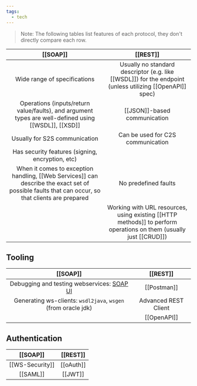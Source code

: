 ```yaml
---
tags:
  - tech
---
```


> Note: The following tables list features of each protocol, they don't directly compare each row.

|                                                                     [[SOAP]]                                                                     |                                                     [[REST]]                                                      |
| :----------------------------------------------------------------------------------------------------------------------------------------------: | :---------------------------------------------------------------------------------------------------------------: |
|                                                           Wide range of specifications                                                           |     Usually no standard descriptor (e.g. like [[WSDL]]) for the endpoint (unless utilizing [[OpenAPI]] spec)      |
|                       Operations (inputs/return value/faults), and argument types are well-defined using [[WSDL]], [[XSD]]                       |                                           [[JSON]]-based communication                                            |
|                                                          Usually for S2S communication                                                           |                                         Can be used for C2S communication                                         |
|                                                 Has security features (signing, encryption, etc)                                                 |                                                                                                                   |
| When it comes to exception handling, [[Web Services]] can describe the exact set of possible faults that can occur, so that clients are prepared |                                               No predefined faults                                                |
|                                                                                                                                                  | Working with URL resources, using existing [[HTTP methods]] to perform operations on them (usually just [[CRUD]]) |

## Tooling

|                               [[SOAP]]                                |       [[REST]]       |
| :-------------------------------------------------------------------: | :------------------: |
| Debugging and testing webservices: [SOAP UI](https://www.soapui.org/) |     [[Postman]]      |
|     Generating ws-clients: `wsdl2java`, `wsgen` (from oracle jdk)     | Advanced REST Client |
|                                                                       |     [[OpenAPI]]      |

## Authentication

|    [[SOAP]]     | [[REST]]  |
| :-------------: | :-------: |
| [[WS-Security]] | [[oAuth]] |
|    [[SAML]]     |  [[JWT]]  |

